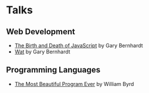 # Talks

## Web Development
- [The Birth and Death of JavaScript](https://www.destroyallsoftware.com/talks/the-birth-and-death-of-javascript) by Gary Bernhardt
- [Wat](https://www.destroyallsoftware.com/talks/wat) by Gary Bernhardt

## Programming Languages
- [The Most Beautiful Program Ever](https://www.youtube.com/watch?v=OyfBQmvr2Hc) by William Byrd
